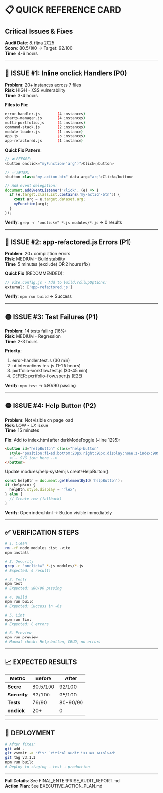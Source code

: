 # 📋 QUICK REFERENCE CARD
## Critical Issues & Fixes

**Audit Date**: 8. října 2025  
**Score**: 80.5/100 → Target: 92/100  
**Time**: 4-6 hours  

---

## 🔴 ISSUE #1: Inline onclick Handlers (P0)

**Problem**: 20+ instances across 7 files  
**Risk**: HIGH - XSS vulnerability  
**Time**: 3-4 hours  

**Files to Fix**:
```bash
error-handler.js        (4 instances)
charts-manager.js       (4 instances)
multi-portfolio.js      (4 instances)
command-stack.js        (2 instances)
module-loader.js        (1 instance)
app.js                  (3 instances)
app-refactored.js       (1 instance)
```

**Quick Fix Pattern**:
```javascript
// ❌ BEFORE:
<button onclick="myFunction('arg')">Click</button>

// ✅ AFTER:
<button class="my-action-btn" data-arg="arg">Click</button>

// Add event delegation:
document.addEventListener('click', (e) => {
  if (e.target.classList.contains('my-action-btn')) {
    const arg = e.target.dataset.arg;
    myFunction(arg);
  }
});
```

**Verify**: `grep -r "onclick=" *.js modules/*.js` → 0 results

---

## 🔴 ISSUE #2: app-refactored.js Errors (P1)

**Problem**: 20+ compilation errors  
**Risk**: MEDIUM - Build stability  
**Time**: 5 minutes (exclude) OR 2 hours (fix)  

**Quick Fix** (RECOMMENDED):
```javascript
// vite.config.js - Add to build.rollupOptions:
external: ['app-refactored.js']
```

**Verify**: `npm run build` → Success

---

## 🟡 ISSUE #3: Test Failures (P1)

**Problem**: 14 tests failing (16%)  
**Risk**: MEDIUM - Regression  
**Time**: 2-3 hours  

**Priority**:
1. error-handler.test.js (30 min)
2. ui-interactions.test.js (1-1.5 hours)
3. portfolio-workflow.test.js (30-45 min)
4. DEFER: portfolio-flow.spec.js (E2E)

**Verify**: `npm test` → ≥80/90 passing

---

## 🟡 ISSUE #4: Help Button (P2)

**Problem**: Not visible on page load  
**Risk**: LOW - UX issue  
**Time**: 15 minutes  

**Fix**: Add to index.html after darkModeToggle (~line 1295):
```html
<button id="helpButton" class="help-button" 
  style="position:fixed;bottom:20px;right:20px;display:none;z-index:999;">
  <!-- SVG icon here -->
</button>
```

Update modules/help-system.js createHelpButton():
```javascript
const helpBtn = document.getElementById('helpButton');
if (helpBtn) {
  helpBtn.style.display = 'flex';
} else {
  // Create new (fallback)
}
```

**Verify**: Open index.html → Button visible immediately

---

## ✅ VERIFICATION STEPS

```bash
# 1. Clean
rm -rf node_modules dist .vite
npm install

# 2. Security
grep -r "onclick=" *.js modules/*.js
# Expected: 0 results

# 3. Tests
npm test
# Expected: ≥80/90 passing

# 4. Build
npm run build
# Expected: Success in ~6s

# 5. Lint
npm run lint
# Expected: 0 errors

# 6. Preview
npm run preview
# Manual check: Help button, CRUD, no errors
```

---

## 📈 EXPECTED RESULTS

| Metric | Before | After |
|--------|--------|-------|
| **Score** | 80.5/100 | 92/100 |
| **Security** | 82/100 | 95/100 |
| **Tests** | 76/90 | 80-90/90 |
| **onclick** | 20+ | 0 |

---

## 🚀 DEPLOYMENT

```bash
# After fixes:
git add .
git commit -m "fix: Critical audit issues resolved"
git tag v3.1.1
npm run build
# Deploy to staging → test → production
```

---

**Full Details**: See FINAL_ENTERPRISE_AUDIT_REPORT.md  
**Action Plan**: See EXECUTIVE_ACTION_PLAN.md
